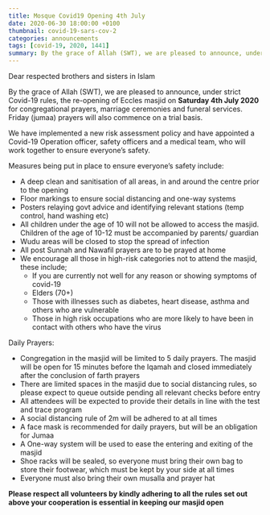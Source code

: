 ```yaml
---
title: Mosque Covid19 Opening 4th July
date: 2020-06-30 18:00:00 +0100
thumbnail: covid-19-sars-cov-2
categories: announcements
tags: [covid-19, 2020, 1441]
summary: By the grace of Allah (SWT), we are pleased to announce, under strict Covid-19 rules, the re-opening of Eccles masjid on **Saturday 4th July 2020** for congregational prayers, marriage ceremonies and funeral services. Friday (jumaa) prayers will also commence on a trial basis.
---
```


Dear respected brothers and sisters in Islam

By the grace of Allah (SWT), we are pleased to announce, under strict Covid-19 rules, the re-opening of Eccles masjid on **Saturday 4th July 2020** for congregational prayers, marriage ceremonies and funeral services. Friday (jumaa) prayers will also commence on a trial basis.

We have implemented a new risk assessment policy and have appointed a Covid-19 Operation officer, safety officers and a medical team, who will work together to ensure everyone’s safety.

Measures being put in place to ensure everyone’s safety include:

- A deep clean and sanitisation of all areas, in and around the centre prior to the opening
- Floor markings to ensure social distancing and one-way systems
- Posters relaying govt advice and identifying relevant stations (temp control, hand washing etc)
- All children under the age of 10 will not be allowed to access the masjid. Children of the age of 10-12 must be accompanied by parents/ guardian
- Wudu areas will be closed to stop the spread of infection
- All post Sunnah and Nawafil prayers are to be prayed at home
- We encourage all those in high-risk categories not to attend the masjid, these include;
  - If you are currently not well for any reason or showing symptoms of covid-19
  - Elders (70+)
  - Those with illnesses such as diabetes, heart disease, asthma and others who are vulnerable
  - Those in high risk occupations who are more likely to have been in contact with others who have the virus

Daily Prayers:

- Congregation in the masjid will be limited to 5 daily prayers. The masjid will be open for 15 minutes before the Iqamah and closed immediately after the conclusion of farth prayers
- There are limited spaces in the masjid due to social distancing rules, so please expect to queue outside pending all relevant checks before entry
- All attendees will be expected to provide their details in line with the test and trace program
- A social distancing rule of 2m will be adhered to at all times
- A face mask is recommended for daily prayers, but will be an obligation for Jumaa
- A One-way system will be used to ease the entering and exiting of the masjid
- Shoe racks will be sealed, so everyone must bring their own bag to store their footwear, which must be kept by your side at all times
- Everyone must also bring their own musalla and prayer hat

**Please respect all volunteers by kindly adhering to all the rules set out above your cooperation is essential in keeping our masjid open**
